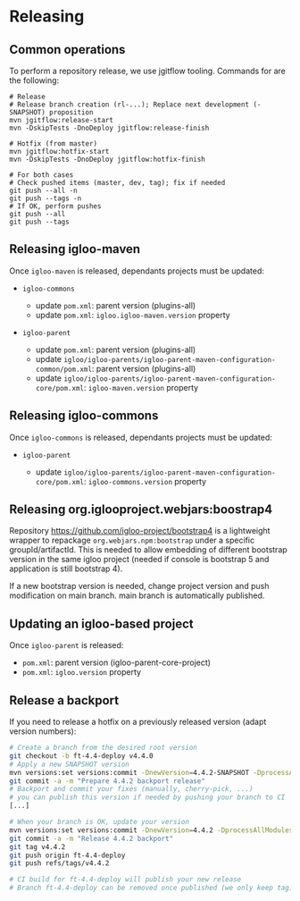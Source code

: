 
# Releasing

## Common operations

To perform a repository release, we use jgitflow tooling. Commands for are the following:

```
# Release
# Release branch creation (rl-...); Replace next development (-SNAPSHOT) proposition
mvn jgitflow:release-start
mvn -DskipTests -DnoDeploy jgitflow:release-finish

# Hotfix (from master)
mvn jgitflow:hotfix-start
mvn -DskipTests -DnoDeploy jgitflow:hotfix-finish

# For both cases
# Check pushed items (master, dev, tag); fix if needed
git push --all -n
git push --tags -n
# If OK, perform pushes
git push --all
git push --tags
```

## Releasing igloo-maven

Once `igloo-maven` is released, dependants projects must be updated:

* `igloo-commons`

  * update `pom.xml`: parent version (plugins-all)
  * update `pom.xml`: `igloo.igloo-maven.version` property

* `igloo-parent`

  * update `pom.xml`: parent version (plugins-all)
  * update `igloo/igloo-parents/igloo-parent-maven-configuration-common/pom.xml`: parent version (plugins-all)
  * update `igloo/igloo-parents/igloo-parent-maven-configuration-core/pom.xml`: `igloo-maven.version` property

## Releasing igloo-commons

Once `igloo-commons` is released, dependants projects must be updated:

* `igloo-parent`

  * update `igloo/igloo-parents/igloo-parent-maven-configuration-core/pom.xml`: `igloo-commons.version` property

## Releasing org.iglooproject.webjars:boostrap4

Repository https://github.com/igloo-project/bootstrap4 is a lightweight wrapper to
repackage `org.webjars.npm:bootstrap` under a specific groupId/artifactId. This is
needed to allow embedding of different bootstrap version in the same igloo project
(needed if console is bootstrap 5 and application is still bootstrap 4).

If a new bootstrap version is needed, change project version and push modification on main branch. main branch is automatically published.

## Updating an igloo-based project

Once `igloo-parent` is released:

* `pom.xml`: parent version (igloo-parent-core-project)
* `pom.xml`: `igloo.version` property

## Release a backport

If you need to release a hotfix on a previously released version (adapt version numbers):

```bash
# Create a branch from the desired root version
git checkout -b ft-4.4-deploy v4.4.0
# Apply a new SNAPSHOT version
mvn versions:set versions:commit -DnewVersion=4.4.2-SNAPSHOT -DprocessAllModules=true
git commit -a -m "Prepare 4.4.2 backport release"
# Backport and commit your fixes (manually, cherry-pick, ...)
# you can publish this version if needed by pushing your branch to CI
[...]

# When your branch is OK, update your version
mvn versions:set versions:commit -DnewVersion=4.4.2 -DprocessAllModules=true
git commit -a -m "Release 4.4.2 backport"
git tag v4.4.2
git push origin ft-4.4-deploy
git push refs/tags/v4.4.2

# CI build for ft-4.4-deploy will publish your new release
# Branch ft-4.4-deploy can be removed once published (we only keep tag).
```
